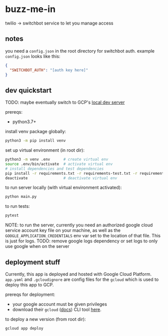 # buzz-me-in

twilio -> switchbot service to let you manage access

## notes

you need a `config.json` in the root directory for switchbot auth. example
`config.json` looks like this:

```json
{
  "SWITCHBOT_AUTH": "[auth key here]"
}
```

## dev quickstart

TODO: maybe eventually switch to GCP's
[local dev server](https://cloud.google.com/appengine/docs/standard/python3/testing-and-deploying-your-app#local-dev-server)

prereqs:

- python3.7+

install venv package globally:

```bash
python3 -m pip install venv
```

set up virtual environment (in root dir):

```bash
python3 -m venv .env      # create virtual env
source .env/bin/activate  # activate virtual env
# install dependencies and test dependencies
pip install -r requirements.txt -r requirements-test.txt -r requirements-dev.txt
deactivate                # deactivate virtual env
```

to run server locally (with virtual environment activated):

```bash
python main.py
```

to run tests:

```bash
pytest
```

NOTE: to run the server, currently you need an authorized google cloud service
account key file on your machine, as well as the
`GOOGLE_APPLICATION_CREDENTIALS` env var set to the location of that file. This
is just for logs. TODO: remove google logs dependency or set logs to only use
google when on the server

## deployment stuff

Currently, this app is deployed and hosted with Google Cloud Platform.
`app.yaml` and `.gcloudignore` are config files for the `gcloud` which is used
to deploy this app to GCP.

prereqs for deployment:

- your google account must be given privileges
- download their `gcloud` \([docs](https://cloud.google.com/sdk/gcloud)\) CLI
  tool [here](https://cloud.google.com/sdk/docs/quickstart).

to deploy a new version (from root dir):

```bash
gcloud app deploy
```
